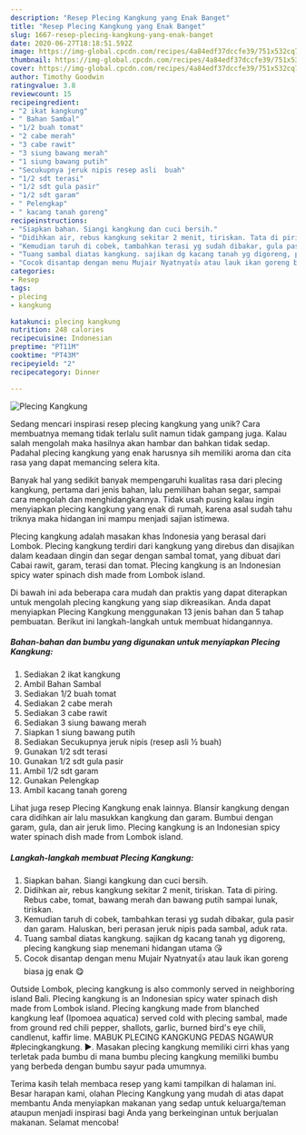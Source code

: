 ```yaml
---
description: "Resep Plecing Kangkung yang Enak Banget"
title: "Resep Plecing Kangkung yang Enak Banget"
slug: 1667-resep-plecing-kangkung-yang-enak-banget
date: 2020-06-27T18:18:51.592Z
image: https://img-global.cpcdn.com/recipes/4a84edf37dccfe39/751x532cq70/plecing-kangkung-foto-resep-utama.jpg
thumbnail: https://img-global.cpcdn.com/recipes/4a84edf37dccfe39/751x532cq70/plecing-kangkung-foto-resep-utama.jpg
cover: https://img-global.cpcdn.com/recipes/4a84edf37dccfe39/751x532cq70/plecing-kangkung-foto-resep-utama.jpg
author: Timothy Goodwin
ratingvalue: 3.8
reviewcount: 15
recipeingredient:
- "2 ikat kangkung"
- " Bahan Sambal"
- "1/2 buah tomat"
- "2 cabe merah"
- "3 cabe rawit"
- "3 siung bawang merah"
- "1 siung bawang putih"
- "Secukupnya jeruk nipis resep asli  buah"
- "1/2 sdt terasi"
- "1/2 sdt gula pasir"
- "1/2 sdt garam"
- " Pelengkap"
- " kacang tanah goreng"
recipeinstructions:
- "Siapkan bahan. Siangi kangkung dan cuci bersih."
- "Didihkan air, rebus kangkung sekitar 2 menit, tiriskan. Tata di piring. Rebus cabe, tomat, bawang merah dan bawang putih sampai lunak, tiriskan."
- "Kemudian taruh di cobek, tambahkan terasi yg sudah dibakar, gula pasir dan garam. Haluskan, beri perasan jeruk nipis pada sambal, aduk rata."
- "Tuang sambal diatas kangkung. sajikan dg kacang tanah yg digoreng, plecing kangkung siap menemani hidangan utama 😘"
- "Cocok disantap dengan menu Mujair Nyatnyat👍 atau lauk ikan goreng biasa jg enak 😋"
categories:
- Resep
tags:
- plecing
- kangkung

katakunci: plecing kangkung 
nutrition: 248 calories
recipecuisine: Indonesian
preptime: "PT11M"
cooktime: "PT43M"
recipeyield: "2"
recipecategory: Dinner

---
```



![Plecing Kangkung](https://img-global.cpcdn.com/recipes/4a84edf37dccfe39/751x532cq70/plecing-kangkung-foto-resep-utama.jpg)

Sedang mencari inspirasi resep plecing kangkung yang unik? Cara membuatnya memang tidak terlalu sulit namun tidak gampang juga. Kalau salah mengolah maka hasilnya akan hambar dan bahkan tidak sedap. Padahal plecing kangkung yang enak harusnya sih memiliki aroma dan cita rasa yang dapat memancing selera kita.

Banyak hal yang sedikit banyak mempengaruhi kualitas rasa dari plecing kangkung, pertama dari jenis bahan, lalu pemilihan bahan segar, sampai cara mengolah dan menghidangkannya. Tidak usah pusing kalau ingin menyiapkan plecing kangkung yang enak di rumah, karena asal sudah tahu triknya maka hidangan ini mampu menjadi sajian istimewa.

Plecing kangkung adalah masakan khas Indonesia yang berasal dari Lombok. Plecing kangkung terdiri dari kangkung yang direbus dan disajikan dalam keadaan dingin dan segar dengan sambal tomat, yang dibuat dari Cabai rawit, garam, terasi dan tomat. Plecing kangkung is an Indonesian spicy water spinach dish made from Lombok island.


Di bawah ini ada beberapa cara mudah dan praktis yang dapat diterapkan untuk mengolah plecing kangkung yang siap dikreasikan. Anda dapat menyiapkan Plecing Kangkung menggunakan 13 jenis bahan dan 5 tahap pembuatan. Berikut ini langkah-langkah untuk membuat hidangannya.

<!--inarticleads1-->

##### Bahan-bahan dan bumbu yang digunakan untuk menyiapkan Plecing Kangkung:

1. Sediakan 2 ikat kangkung
1. Ambil  Bahan Sambal
1. Sediakan 1/2 buah tomat
1. Sediakan 2 cabe merah
1. Sediakan 3 cabe rawit
1. Sediakan 3 siung bawang merah
1. Siapkan 1 siung bawang putih
1. Sediakan Secukupnya jeruk nipis (resep asli ½ buah)
1. Gunakan 1/2 sdt terasi
1. Gunakan 1/2 sdt gula pasir
1. Ambil 1/2 sdt garam
1. Gunakan  Pelengkap
1. Ambil  kacang tanah goreng


Lihat juga resep Plecing Kangkung enak lainnya. Blansir kangkung dengan cara didihkan air lalu masukkan kangkung dan garam. Bumbui dengan garam, gula, dan air jeruk limo. Plecing kangkung is an Indonesian spicy water spinach dish made from Lombok island. 

<!--inarticleads2-->

##### Langkah-langkah membuat Plecing Kangkung:

1. Siapkan bahan. Siangi kangkung dan cuci bersih.
1. Didihkan air, rebus kangkung sekitar 2 menit, tiriskan. Tata di piring. Rebus cabe, tomat, bawang merah dan bawang putih sampai lunak, tiriskan.
1. Kemudian taruh di cobek, tambahkan terasi yg sudah dibakar, gula pasir dan garam. Haluskan, beri perasan jeruk nipis pada sambal, aduk rata.
1. Tuang sambal diatas kangkung. sajikan dg kacang tanah yg digoreng, plecing kangkung siap menemani hidangan utama 😘
1. Cocok disantap dengan menu Mujair Nyatnyat👍 atau lauk ikan goreng biasa jg enak 😋


Outside Lombok, plecing kangkung is also commonly served in neighboring island Bali. Plecing kangkung is an Indonesian spicy water spinach dish made from Lombok island. Plecing kangkung made from blanched kangkung leaf (Ipomoea aquatica) served cold with plecing sambal, made from ground red chili pepper, shallots, garlic, burned bird&#39;s eye chili, candlenut, kaffir lime. MABUK PLECING KANGKUNG PEDAS NGAWUR #plecingkangkung. ►. Masakan plecing kangkung memiliki cirri khas yang terletak pada bumbu di mana bumbu plecing kangkung memiliki bumbu yang berbeda dengan bumbu sayur pada umumnya. 

Terima kasih telah membaca resep yang kami tampilkan di halaman ini. Besar harapan kami, olahan Plecing Kangkung yang mudah di atas dapat membantu Anda menyiapkan makanan yang sedap untuk keluarga/teman ataupun menjadi inspirasi bagi Anda yang berkeinginan untuk berjualan makanan. Selamat mencoba!
